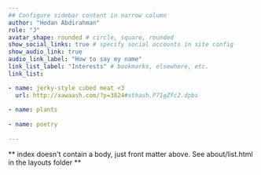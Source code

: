 ```yaml
---
## Configure sidebar content in narrow column
author: "Hodan Abdirahman"
role: "J"
avatar_shape: rounded # circle, square, rounded
show_social_links: true # specify social accounts in site config
show_audio_link: true
audio_link_label: "How to say my name"
link_list_label: "Interests" # bookmarks, elsewhere, etc.
link_list:

- name: jerky-style cubed meat <3
  url: http://xawaash.com/?p=3824#sthash.P71gZfc2.dpbs
  
- name: plants
  
- name: poetry
  
---
```


** index doesn't contain a body, just front matter above.
See about/list.html in the layouts folder **
